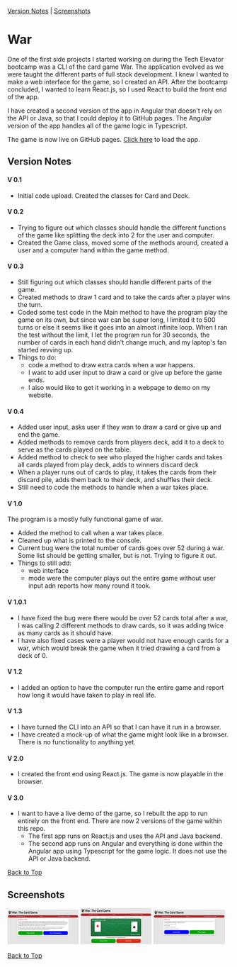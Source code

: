 <a id='top'></a>

[Version Notes](#notes) | [Screenshots](#screenshots)

# War
One of the first side projects I started working on during the Tech Elevator bootcamp was a CLI of the card game War. The application evolved as we were taught the different parts of full stack development. I knew I wanted to make a web interface for the game, so I created an API. After the bootcamp concluded, I wanted to learn React.js, so I used React to build the front end of the app. 

I have created a second version of the app in Angular that doesn't rely on the API or Java, so that I could deploy it to GitHub pages. The Angular version of the app handles all of the game logic in Typescript.

The game is now live on GitHub pages. [Click here](https://ryanmontville.github.io/War/) to load the app.

<a id='notes'></a>

## Version Notes 
#### V 0.1 
* Initial code upload. Created the classes for Card and Deck.

#### V 0.2
* Trying to figure out which classes should handle the different functions of the game like splitting the deck into 2 for the user and computer.
* Created the Game class, moved some of the methods around, created a user and a computer hand within the game method.

#### V 0.3
* Still figuring out which classes should handle different parts of the game.
* Created methods to draw 1 card and to take the cards after a player wins the turn.
* Coded some test code in the Main method to have the program play the game on its own, but since war can be super long, I limited it to 500 turns
or else it seems like it goes into an almost infinite loop. When I ran the test without the limit, I let the program run for 30 seconds, the number 
of cards in each hand didn't change much, and my laptop's fan started revving up.
* Things to do:
    * code a method to draw extra cards when a war happens.
    * I want to add user input to draw a card or give up before the game ends. 
    * I also would like to get it working in a webpage to demo on my website.

#### V 0.4
* Added user input, asks user if they wan to draw a card or give up and end the game.
* Added methods to remove cards from players deck, add it to a deck to serve as the cards played on the table.
* Added method to check to see who played the higher cards and takes all cards played from play deck, adds to winners discard deck
* When a player runs out of cards to play, it takes the cards from their discard pile, adds them back to their deck, and shuffles their deck.
* Still need to code the methods to handle when a war takes place.

#### V 1.0
The program is a mostly fully functional game of war.
* Added the method to call when a war takes place.
* Cleaned up what is printed to the console.
* Current bug were the total number of cards goes over 52 during a war. Some list should be getting smaller, but is not. Trying to figure it out.
* Things to still add: 
    * web interface
    * mode were the computer plays out the entire game without user input adn reports how many round it took.

#### V 1.0.1
* I have fixed the bug were there would be over 52 cards total after a war, I was calling 2 different methods to draw cards, so it was adding twice as many cards as it should have. 
* I have also fixed cases were a player would not have enough cards for a war, which would break the game when it tried drawing a card from a deck of 0.

#### V 1.2
* I added an option to have the computer run the entire game and report how long it would have taken to play in real life.

#### V 1.3
* I have turned the CLI into an API so that I can have it run in a browser.
* I have created a mock-up of what the game might look like in a browser. There is no functionality to anything yet.

#### V 2.0
* I created the front end using React.js. The game is now playable in the browser.

#### V 3.0
* I want to have a live demo of the game, so I rebuilt the app to run entirely on the front end. There are now 2 versions of the game within this repo.
    * The first app runs on React.js and uses the API and Java backend.
    * The second app runs on Angular and everything is done within the Angular app using Typescript for the game logic. It does not use the API or Java backend.

[Back to Top](#top)

<a id='screenshots'></a>

## Screenshots
<div>
    <img src="https://raw.githubusercontent.com/RyanMontville/War/main/screenshots/homepage.png" alt="homepage" title="Homepage" style="width: 32%; display: inline-block;"></img>
<img src="https://raw.githubusercontent.com/RyanMontville/War/refs/heads/main/screenshots/game.png" alt="game" title="Playing the game" style="width: 32%; display: inline-block;"></img>
<img src="https://raw.githubusercontent.com/RyanMontville/War/main/screenshots/game-over.png" alt="gave-over" title="Game Over Screen" style="width: 32%; display: inline-block;"></img>
</div>

[Back to Top](#top)
